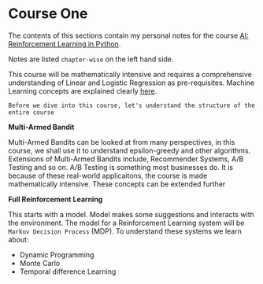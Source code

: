 # Course One

The contents of this sections contain my personal notes for the course [AI: Reinforcement Learning in Python](https://www.udemy.com/course/artificial-intelligence-reinforcement-learning-in-python/).

Notes are listed `chapter-wise` on the left hand side.

This course will be mathematically intensive and requires a comprehensive understanding of Linear and Logistic Regression as pre-requisites. Machine Learning concepts are explained clearly [here](https://essentialai.github.io/ml.html).

`Before we dive into this course, let's understand the structure of the entire course`

**Multi-Armed Bandit**

Multi-Armed Bandits can be looked at from many perspectives, in this course, we shall use it to understand epsilon-greedy and other algorithms. Extensions of Multi-Armed Bandits include, Recommender Systems, A/B Testing and so on. A/B Testing is something most businesses do. It is because of these real-world applicaitons, the course is made mathematically intensive. These concepts can be extended further

**Full Reinforcement Learning**

This starts with a model. Model makes some suggestions and interacts with the environment. The model for a Reinforcement Learning system will be `Markov Decision Process` (MDP). To understand these systems we learn about:

* Dynamic Programming
* Monte Carlo
* Temporal difference Learning    
